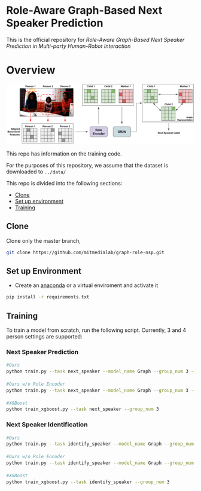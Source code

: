 # Role-Aware Graph-Based Next Speaker Prediction

This is the official repository for *Role-Aware Graph-Based Next Speaker Prediction in Multi-party Human-Robot Interaction* 

# Overview

<img src="overview_graph-role-nsp.png" alt="drawing" width="800"/>

This repo has information on the training code. 

For the purposes of this repository, we assume that the dataset is downloaded to `../data/`

This repo is divided into the following sections:

* [Clone](#clone)
* [Set up environment](#set-up-environment)
* [Training](#training)

## Clone
Clone only the master branch,

```sh
git clone https://github.com/mitmedialab/graph-role-nsp.git
```

## Set up Environment


* Create an [anaconda](https://www.anaconda.com/) or a virtual enviroment and activate it

```sh
pip install -r requirements.txt
```

## Training
To train a model from scratch, run the following script. Currently, 3 and 4 person settings are supported: 

### Next Speaker Prediction

```sh
#Ours
python train.py --task next_speaker --model_name Graph --group_num 3 --time_step 1 --role 1 --epochs 250 --init_seed 0 --cv_seed 0 

#Ours w/o Role Encoder 
python train.py --task next_speaker --model_name Graph --group_num 3 --time_step 1 --role 0 --epochs 250 --init_seed 0 --cv_seed 0 

#XGBoost
python train_xgboost.py --task next_speaker --group_num 3

```

### Next Speaker Identification

```sh
#Ours
python train.py --task identify_speaker --model_name Graph --group_num 3 --time_step 0 --role 1 --epochs 200 --init_seed 0 --cv_seed 0

#Ours w/o Role Encoder 
python train.py --task identify_speaker --model_name Graph --group_num 3 --time_step 0 --role 0 --epochs 200 --init_seed 0 --cv_seed 0 

#XGBoost
python train_xgboost.py --task identify_speaker --group_num 3
```
